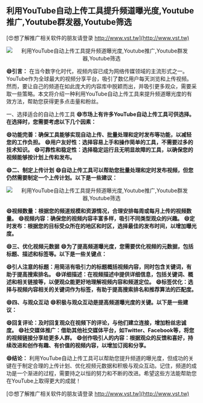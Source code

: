 ## **利用YouTube自动上传工具提升频道曝光度,Youtube推广,Youtube群发器,Youtube筛选**

[😍想了解推广相关软件的朋友请登录 http://www.vst.tw](http://www.vst.tw)

 <center><img src="https://vst.tw/MP4/tuiguang/png/1.png" alt="利用YouTube自动上传工具提升频道曝光度,Youtube推广,Youtube群发器,Youtube筛选"></center>

**😄引言：**
在当今数字化时代，视频内容已成为网络传媒领域的主流形式之一。YouTube作为全球最大的视频分享平台，吸引了数亿用户每天浏览和上传视频。然而，要让自己的频道在如此庞大的内容库中脱颖而出，并吸引更多观众，需要采取一些策略。本文将介绍一种利用YouTube自动上传工具来提升频道曝光度的有效方法，帮助您获得更多点击量和粉丝。

一、选择适合的自动上传工具
**😄市场上有许多YouTube自动上传工具可供选择。在选择时，您需要考虑以下几个因素：**

**😄功能完善：确保工具能够实现自动上传、批量处理和定时发布等功能，以减轻您的工作负担。**
**😄用户友好性：选择容易上手和操作简单的工具，不需要过多的技术知识。**
**😄可靠性和稳定性：选择稳定运行且无明显故障的工具，以确保您的视频能够按计划上传和发布。**

**😄二、制定上传计划**
**😄自动上传工具可以帮助您批量处理和定时发布视频，但您仍然需要制定一个上传计划。以下是一些建议：**

 <center><img src="https://vst.tw/MP4/tuiguang/png/2.png" alt="利用YouTube自动上传工具提升频道曝光度,Youtube推广,Youtube群发器,Youtube筛选"></center>

**😄视频数量：根据您的频道规模和资源情况，合理安排每周或每月上传的视频数量。**
**😄视频内容：确保您的视频内容丰富多样，吸引不同类型观众的兴趣。**
**😄定时发布：根据您的目标受众所在的地区和时区，选择最佳的发布时间，以增加曝光度。**

**😄三、优化视频元数据**
**😄为了提高频道曝光度，您需要优化视频的元数据，包括标题、描述和标签等。以下是一些关键点：**

**😄引人注意的标题：用简洁有吸引力的标题概括视频内容，同时包含关键词，有助于提高搜索排名。**
**😄详细描述：在视频描述中提供详细信息，包括关键词、概述和相关链接等，以便观众能更好地理解视频内容和频道定位。**
**😄标签优化：选择与视频内容相关的关键词作为标签，有助于提高搜索排名和推荐算法的匹配度。**

**😄四、与观众互动**
**😄积极与观众互动是提高频道曝光度的关键。以下是一些建议：**

**😄回复评论：及时回复观众在视频下的评论，与他们建立连接，增加粉丝忠诚度。**
**😄社交媒体推广：借助其他社交媒体平台，如Twitter、Facebook等，将您的视频链接分享给更多人群。**
**😄创作吸引人的内容：根据观众的反馈和喜好，持续改进和创作有趣、有价值的视频内容，以增加订阅和分享。**

**😄结论：**
利用YouTube自动上传工具可以帮助您提升频道的曝光度，但成功的关键在于制定合理的上传计划、优化视频元数据和积极与观众互动。记住，频道的成功是一个渐进的过程，需要持之以恒的努力和不断的改进。希望这些方法能帮助您在YouTube上取得更大的成就！

[😍想了解推广相关软件的朋友请登录 http://www.vst.tw](http://www.vst.tw)



